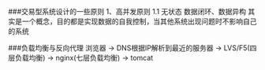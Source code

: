 ###交易型系统设计的一些原则
1、高并发原则
1.1 无状态
数据闭环、数据异构 其实是一个概念，目的都是实现数据的自我控制，当其他系统出现问题时不影响自己的系统

###负载均衡与反向代理
浏览器 -> DNS根据IP解析到最近的服务器 -> LVS/F5(四层负载均衡) -> nginx(七层负载均衡) -> tomcat